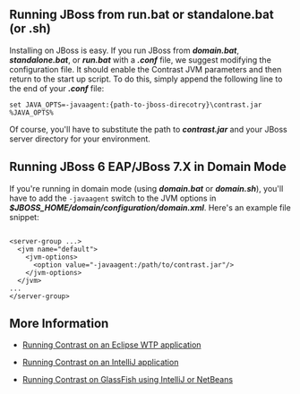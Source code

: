 <!--
title: "Installing Contrast on JBoss 5 and Higher Versions"
description: "JBoss5 and higher agent installation process using Windows or startup script"
tags: "java agent installation JBoss RedHat"
-->


## Running JBoss from run.bat or standalone.bat (or .sh)
Installing on JBoss is easy. If you run JBoss from ***domain.bat***, ***standalone.bat***, or ***run.bat*** with a ***.conf*** file, we suggest modifying the configuration file. It should enable the Contrast JVM parameters and then return to the start up script. To do this, simply append the following line to the end of your ***.conf*** file: 

````
set JAVA_OPTS=-javaagent:{path-to-jboss-direcotry}\contrast.jar %JAVA_OPTS%
````

Of course, you'll have to substitute the path to ***contrast.jar*** and your JBoss server directory for your environment. 

## Running JBoss 6 EAP/JBoss 7.X in Domain Mode
If you're running in domain mode (using ***domain.bat*** or ***domain.sh***), you'll have to add the ```-javaagent``` switch to the JVM options in ***$JBOSS_HOME/domain/configuration/domain.xml***. Here's an example file snippet:

````

<server-group ...>
  <jvm name="default">
    <jvm-options>
      <option value="-javaagent:/path/to/contrast.jar"/>
    </jvm-options>
  </jvm>
...
</server-group>
````

## More Information

* [Running Contrast on an Eclipse WTP application](installation_javainstall.html#eclipse)

* [Running Contrast on an IntelliJ application](installation_javainstall.html#intellij)

* [Running Contrast on GlassFish using IntelliJ or NetBeans](installation_javainstall.html#glass)
